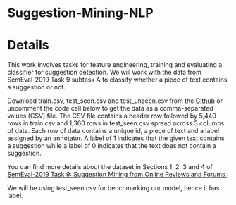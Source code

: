 # Suggestion-Mining-NLP

# Details
This work involves tasks for feature engineering, training and evaluating a classifier for suggestion detection. We will work with the data from SemEval-2019 Task 9 subtask A to classify whether a piece of text contains a suggestion or not. 


Download train.csv, test_seen.csv and test_unseen.csv from the [Github](https://github.com/sharduls007/Assignment_2_CT5120) or uncomment the code cell below to get the data as a comma-separated values (CSV) file. The CSV file contains a header row followed by 5,440 rows in train.csv and 1,360 rows in test_seen.csv spread across 3 columns of data. Each row of data contains a unique id, a piece of text and a label assigned by an annotator. A label of $1$ indicates that the given text contains a suggestion while a label of $0$ indicates that the text does not contain a suggestion.

You can find more details about the dataset in Sections 1, 2, 3 and 4 of [SemEval-2019 Task 9: Suggestion Mining from Online Reviews and Forums
](https://aclanthology.org/S19-2151/).

We will be using test_seen.csv for benchmarking our model, hence it has label. 
